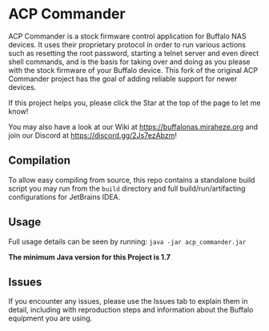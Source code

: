 # ACP Commander

ACP Commander is a stock firmware control application for Buffalo NAS devices. It uses their proprietary protocol in order to run various actions such as resetting the root password, starting a telnet server and even direct shell commands, and is the basis for taking over and doing as you please with the stock firmware of your Buffalo device. This fork of the original ACP Commander project has the goal of adding reliable support for newer devices.

If this project helps you, please click the Star at the top of the page to let me know!

You may also have a look at our Wiki at https://buffalonas.miraheze.org and join our Discord at https://discord.gg/2Js7ezAbzm!

## Compilation

To allow easy compiling from source, this repo contains a standalone build script you may run from the `build` directory and full build/run/artifacting configurations for JetBrains IDEA.

## Usage

Full usage details can be seen by running: `java -jar acp_commander.jar`

**The minimum Java version for this Project is 1.7**

## Issues
If you encounter any issues, please use the Issues tab to explain them in detail, including with reproduction steps and information about the Buffalo equipment you are using.
